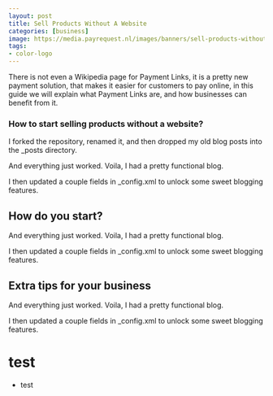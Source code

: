 ```yaml
---
layout: post
title: Sell Products Without A Website
categories: [business]
image: https://media.payrequest.nl/images/banners/sell-products-without-a-website.png
tags:
- color-logo
---
```


There is not even a Wikipedia page for Payment Links, it is a pretty new payment solution, that makes it easier for customers to pay online, in this guide we will explain what Payment Links are, and how businesses can benefit from it.

### How to start selling products without a website?

I forked the repository, renamed it, and then dropped my old blog posts into the _posts directory. 

And everything just worked. Voila, I had a pretty functional blog. 

I then updated a couple fields in _config.xml to unlock some sweet blogging features.


## How do you start?

And everything just worked. Voila, I had a pretty functional blog.

I then updated a couple fields in _config.xml to unlock some sweet blogging features.


## Extra tips for your business

And everything just worked. Voila, I had a pretty functional blog.

I then updated a couple fields in _config.xml to unlock some sweet blogging features.

# test
- test